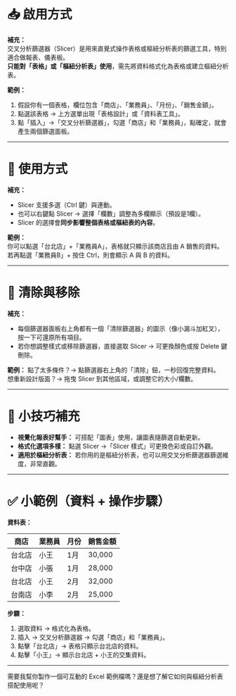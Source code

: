 # 📥 啟用方式

**補充：**  
交叉分析篩選器（Slicer）是用來直覺式操作表格或樞紐分析表的篩選工具，特別適合做報表、儀表板。  
**只能對「表格」或「樞紐分析表」使用**，需先將資料格式化為表格或建立樞紐分析表。

**範例：**  
1. 假設你有一個表格，欄位包含「商店」、「業務員」、「月份」、「銷售金額」。
2. 點選該表格 → 上方選單出現「表格設計」或「資料表工具」。
3. 點「插入」→「交叉分析篩選器」，勾選「商店」和「業務員」，點確定，就會產生兩個篩選面板。

---

# 🧭 使用方式

**補充：**
- Slicer 支援多選（Ctrl 鍵）與連動。
- 也可以右鍵點 Slicer → 選擇「欄數」調整為多欄顯示（預設是1欄）。
- Slicer 的選擇會**同步影響整個表格或樞紐表的內容**。

**範例：**  
你可以點選「台北店」+「業務員A」，表格就只顯示該商店且由 A 銷售的資料。  
若再點選「業務員B」+ 按住 Ctrl，則會顯示 A 與 B 的資料。

---

# 🧹 清除與移除

**補充：**
- 每個篩選器面板右上角都有一個「清除篩選器」的圖示（像小漏斗加紅叉），按一下可還原所有項目。
- 若你想調整樣式或移除篩選器，直接選取 Slicer → 可更換顏色或按 Delete 鍵刪除。

**範例：**
點了太多條件？→ 點篩選器右上角的「清除」鈕，一秒回復完整資料。  
想重新設計版面？→ 拖曳 Slicer 到其他區域，或調整它的大小/欄數。

---

# 🧠 小技巧補充

- **視覺化報表好幫手：** 可搭配「圖表」使用，讓圖表隨篩選自動更新。
- **格式化選項多樣：** 點選 Slicer →「Slicer 樣式」可更換色彩或自訂外觀。
- **適用於樞紐分析表：** 若你用的是樞紐分析表，也可以用交叉分析篩選器篩選維度，非常直觀。

---

# ✅ 小範例（資料 + 操作步驟）

**資料表：**

| 商店   | 業務員 | 月份 | 銷售金額 |
|--------|--------|------|-----------|
| 台北店 | 小王   | 1月  | 30,000     |
| 台中店 | 小張   | 1月  | 28,000     |
| 台北店 | 小王   | 2月  | 32,000     |
| 台南店 | 小李   | 2月  | 25,000     |

**步驟：**
1. 選取資料 → 格式化為表格。
2. 插入 → 交叉分析篩選器 → 勾選「商店」和「業務員」。
3. 點擊「台北店」→ 表格只顯示台北店的資料。
4. 點擊「小王」→ 顯示台北店 + 小王的交集資料。

---

需要我幫你製作一個可互動的 Excel 範例檔嗎？還是想了解它如何與樞紐分析表搭配使用呢？